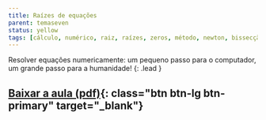 ```yaml
---
title: Raízes de equações
parent: temaseven
status: yellow
tags: [cálculo, numérico, raiz, raízes, zeros, método, newton, bissecção]
---
```


Resolver equações numericamente: um pequeno passo para o computador, um grande passo para a humanidade!
{: .lead }

## [Baixar a aula (pdf)]({{site.baseurl}}/assets/aulas/pdf/Aula-Zeros.pdf){: class="btn btn-lg btn-primary" target="\_blank"}
